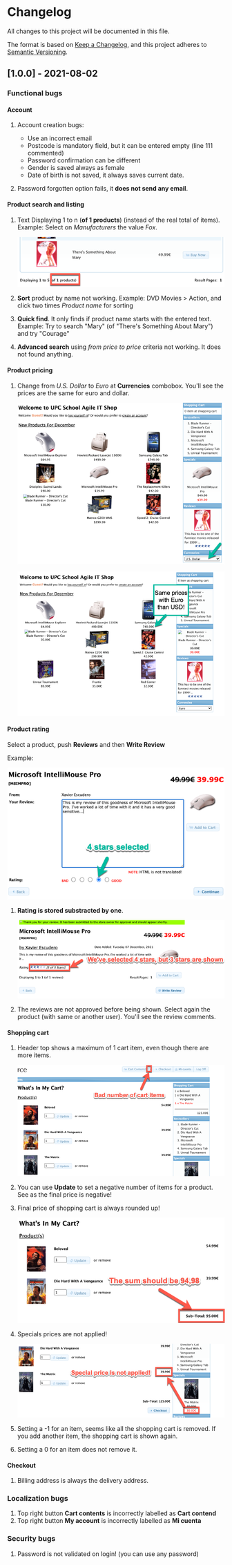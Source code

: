 # Changelog

All changes to this project will be documented in this file.

The format is based on [Keep a Changelog](https://keepachangelog.com/en/1.0.0/),
and this project adheres to [Semantic Versioning](https://semver.org/spec/v2.0.0.html).

## [1.0.0] - 2021-08-02

### Functional bugs

#### Account

1. Account creation bugs:

   - Use an incorrect email
   - Postcode is mandatory field, but it can be entered empty (line 111 commented)
   - Password confirmation can be different
   - Gender is saved always as female
   - Date of birth is not saved, it always saves current date.

1. Password forgotten option fails, it **does not send any email**.

#### Product search and listing

1. Text Displaying 1 to n (**of 1 products**) (instead of the real total of items). Example: Select on _Manufacturers_ the value _Fox_.

   ![Displaying 1 to n of 1 products](images/bugs/bug-total-shown-of-one.png)

1. **Sort** product by name not working. Example: DVD Movies > Action, and click two times _Product name_ for sorting
1. **Quick find**. It only finds if product name starts with the entered text. Example: Try to search "Mary" (of "There's Something About Mary")
   and try "Courage"
1. **Advanced search** using _from price to price_ criteria not working. It does not found anything.

#### Product pricing

1. Change from _U.S. Dollar_ to _Euro_ at **Currencies** combobox. You'll see the prices are the same for euro and dollar.

   ![Currency change does not change prices](images/bugs/bug-currency-does-not-change-price.png)

   ![Currency change does not change prices part 2](images/bugs/bug-currency-does-not-change-price-2.png)

#### Product rating

Select a product, push **Reviews** and then **Write Review**

Example:

![Product rating example](images/bugs/product-review-rating.png)

1. **Rating is stored substracted by one**.

   ![Bad product rating](images/bugs/bug-product-rating.png)

2. The reviews are not approved before being shown. Select again the product (with same or another user). You'll see the review comments.

#### Shopping cart

1. Header top shows a maximum of 1 cart item, even though there are more items.

   ![Only one total items](images/bugs/bug-cart-only-one-total.png)

2. You can use **Update** to set a negative number of items for a product. See as the final price is negative!
3. Final price of shopping cart is always rounded up!

   ![Final price round](images/bugs/bug-ceiling-total-price.png)

4. Specials prices are not applied!

   ![Special prices not applied](images/bugs/bug-special-price.png)

5. Setting a -1 for an item, seems like all the shopping cart is removed. If you add another item, the shopping cart is shown again.
6. Setting a 0 for an item does not remove it.

#### Checkout

1. Billing address is always the delivery address.

### Localization bugs

1. Top right button **Cart contents** is incorrectly labelled as **Cart contend**
2. Top right button **My account** is incorrectly labelled as **Mi cuenta**

### Security bugs

1. Password is not validated on login! (you can use any password)
